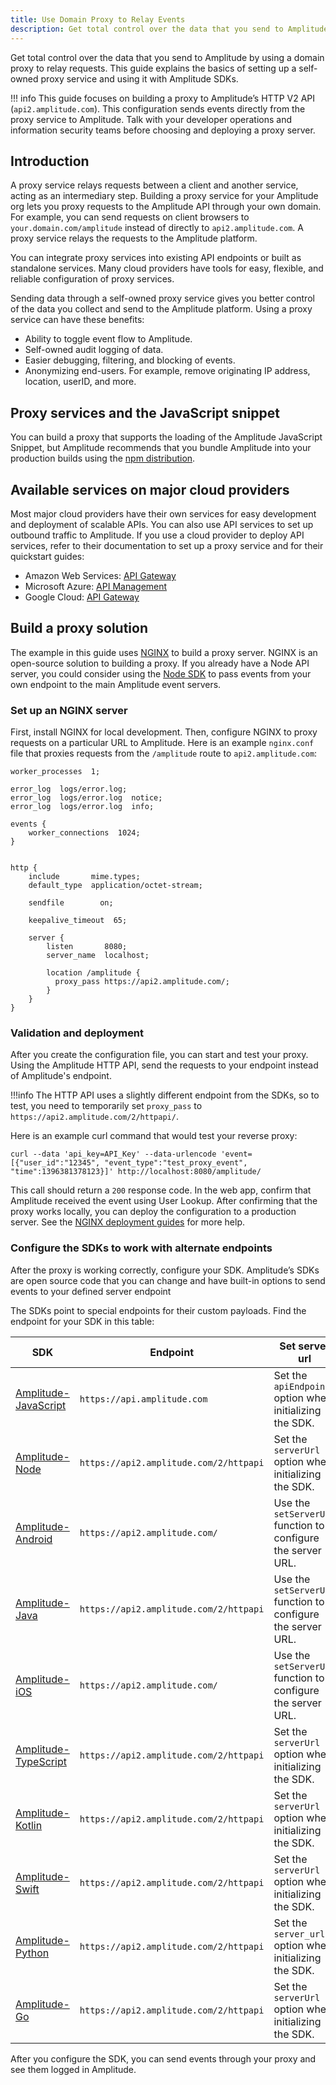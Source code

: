 ```yaml
---
title: Use Domain Proxy to Relay Events
description: Get total control over the data that you send to Amplitude by using a domain proxy to relay requests. This guide explains the basics of setting up a self-owned proxy service and using it with Amplitude SDKs.
---
```


Get total control over the data that you send to Amplitude by using a domain proxy to relay requests.
 This guide explains the basics of setting up a self-owned proxy service and using it with Amplitude SDKs.

!!! info
    This guide focuses on building a proxy to Amplitude’s HTTP V2 API (`api2.amplitude.com`). This configuration sends events directly from the proxy service to Amplitude.
     Talk with your developer operations and information security teams before choosing and deploying a proxy server.

## Introduction

A proxy service relays requests between a client and another service, acting as an intermediary step.
 Building a proxy service for your Amplitude org lets you proxy requests to the Amplitude API through your own domain.
 For example, you can send requests on client browsers to `your.domain.com/amplitude` instead of directly to `api2.amplitude.com`. A proxy service relays the requests to the Amplitude platform.

You can integrate proxy services into existing API endpoints or built as standalone services. Many cloud providers have tools for easy, flexible, and reliable configuration of proxy services.

Sending data through a self-owned proxy service gives you better control of the data you collect and send to the Amplitude platform. Using a proxy service can have these benefits:

- Ability to toggle event flow to Amplitude.
- Self-owned audit logging of data.
- Easier debugging, filtering, and blocking of events.
- Anonymizing end-users. For example, remove originating IP address, location, userID, and more.

## Proxy services and the JavaScript snippet

You can build a proxy that supports the loading of the Amplitude JavaScript Snippet, but Amplitude recommends that you bundle Amplitude into your production builds using the [npm distribution](https://www.npmjs.com/package/amplitude-js).

## Available services on major cloud providers

Most major cloud providers have their own services for easy development and deployment of scalable APIs. You can also use API services to set up outbound traffic to Amplitude.
 If you use a cloud provider to deploy API services, refer to their documentation to set up a proxy service and for their quickstart guides:

- Amazon Web Services: [API Gateway](https://aws.amazon.com/api-gateway/resources/)
- Microsoft Azure: [API Management](https://docs.microsoft.com/en-us/azure/api-management/api-management-key-concepts)
- Google Cloud: [API Gateway](https://cloud.google.com/api-gateway/docs)

## Build a proxy solution

The example in this guide uses [NGINX](https://nginx.org/en/) to build a proxy server. NGINX is an open-source solution to building a proxy.
 If you already have a Node API server, you could consider using the [Node SDK](https://github.com/amplitude/Amplitude-Node/) to pass events from your own endpoint to the main Amplitude event servers.

### Set up an NGINX server

First, install NGINX for local development. Then, configure NGINX to proxy requests on a particular URL to Amplitude.
 Here is an example `nginx.conf` file that proxies requests from the `/amplitude` route to `api2.amplitude.com`:
<!-- vale off -->
``` title="nginx.conf"
worker_processes  1;

error_log  logs/error.log;
error_log  logs/error.log  notice;
error_log  logs/error.log  info;

events {
    worker_connections  1024;
}


http {
    include       mime.types;
    default_type  application/octet-stream;

    sendfile        on;

    keepalive_timeout  65;

    server {
        listen       8080;
        server_name  localhost;

        location /amplitude {
          proxy_pass https://api2.amplitude.com/;
        }
    }
}
```
<!-- vale on -->
### Validation and deployment

After you create the configuration file, you can start and test your proxy. Using the Amplitude HTTP API, send the requests to your endpoint instead of Amplitude's endpoint.

!!!info
    The HTTP API uses a slightly different endpoint from the SDKs, so to test, you need to temporarily set `proxy_pass` to `https://api2.amplitude.com/2/httpapi/`.

Here is an example curl command that would test your reverse proxy:

```curl
curl --data 'api_key=API_Key' --data-urlencode 'event=[{"user_id":"12345", "event_type":"test_proxy_event", "time":1396381378123}]' http://localhost:8080/amplitude/
```

This call should return a `200` response code. In the web app, confirm that Amplitude received the event using User Lookup.
 After confirming that the proxy works locally, you can deploy the configuration to a production server. See the [NGINX deployment guides](https://docs.nginx.com/nginx/deployment-guides/) for more help.

### Configure the SDKs to work with alternate endpoints

After the proxy is working correctly, configure your SDK. Amplitude’s SDKs are open source code that you can change and have built-in options to send events to your defined server endpoint

The SDKs point to special endpoints for their custom payloads. Find the endpoint for your SDK in this table: 

|<div class="big-column">SDK</div> | Endpoint | Set server url |
| --- | --- | --- |
| [Amplitude-JavaScript](../data/sdks/javascript/) | `https://api.amplitude.com` | Set the `apiEndpoint` option when initializing the SDK. |
| [Amplitude-Node](../data/sdks/node/) | `https://api2.amplitude.com/2/httpapi` | Set the `serverUrl` option when initializing the SDK. |
| [Amplitude-Android](../data/sdks/android/)| `https://api2.amplitude.com/` | Use the `setServerUrl` function to configure the server URL. |
| [Amplitude-Java](../data/sdks/java/) | `https://api2.amplitude.com/2/httpapi` | Use the `setServerUrl` function to configure the server URL. |
| [Amplitude-iOS](../data/sdks/ios/) | `https://api2.amplitude.com/` | Use the `setServerUrl` function to configure the server URL. |
| [Amplitude-TypeScript](../data/sdks/typescript-browser/) | `https://api2.amplitude.com/2/httpapi` | Set the `serverUrl` option when initializing the SDK. |
| [Amplitude-Kotlin](../data/sdks/android-kotlin/) | `https://api2.amplitude.com/2/httpapi` | Set the `serverUrl` option when initializing the SDK. |
| [Amplitude-Swift](../data/sdks/ios-swift/) | `https://api2.amplitude.com/2/httpapi` | Set the `serverUrl` option when initializing the SDK. |
| [Amplitude-Python](../data/sdks/python/) | `https://api2.amplitude.com/2/httpapi` | Set the `server_url` option when initializing the SDK.|
| [Amplitude-Go](../data/sdks/go/) | `https://api2.amplitude.com/2/httpapi` |  Set the `serverUrl` option when initializing the SDK. |

After you configure the SDK, you can send events through your proxy and see them logged in Amplitude.
